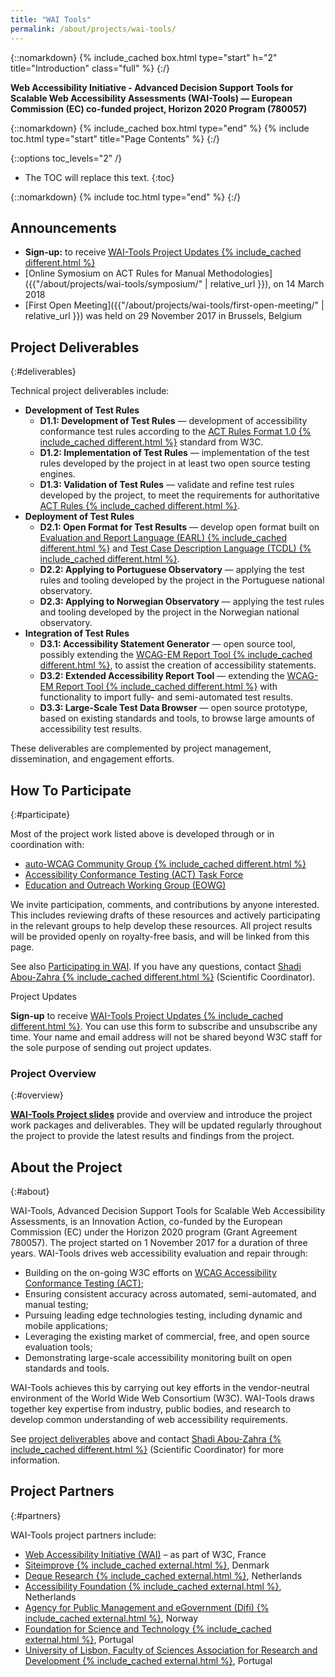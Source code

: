 ```yaml
---
title: "WAI Tools"
permalink: /about/projects/wai-tools/
---
```


{::nomarkdown}
{% include_cached box.html type="start" h="2" title="Introduction" class="full" %}
{:/}

**Web Accessibility Initiative - Advanced Decision Support Tools for Scalable Web Accessibility Assessments (WAI-Tools) — European Commission (EC) co-funded project, Horizon 2020 Program (780057)**

{::nomarkdown}
{% include_cached box.html type="end" %}
{% include toc.html type="start" title="Page Contents" %}
{:/}

{::options toc_levels="2" /}

-   The TOC will replace this text.
{:toc}


{::nomarkdown}
{% include toc.html type="end" %}
{:/}

## Announcements

-   **Sign-up:** to receive [WAI-Tools Project Updates {% include_cached different.html %}](https://www.w3.org/2002/09/wbs/1/WAI-Tools_newsletter/)
-   [Online Symosium on ACT Rules for Manual Methodologies]({{"/about/projects/wai-tools/symposium/" | relative_url }}), on 14 March 2018
-   [First Open Meeting]({{"/about/projects/wai-tools/first-open-meeting/" | relative_url }}) was held on 29 November 2017 in Brussels, Belgium

## Project Deliverables
{:#deliverables}

Technical project deliverables include:

-   **Development of Test Rules**
    -   **D1.1: Development of Test Rules** — development of accessibility conformance test rules according to the [ACT Rules Format 1.0 {% include_cached different.html %}](https://www.w3.org/TR/act-rules-format/) standard from W3C.
    -   **D1.2: Implementation of Test Rules** — implementation of the test rules developed by the project in at least two open source testing engines.
    -   **D1.3: Validation of Test Rules** — validate and refine test rules developed by the project, to meet the requirements for authoritative [ACT Rules {% include_cached different.html %}](https://w3c.github.io/wcag-act-rules/).
-   **Deployment of Test Rules**
    -   **D2.1: Open Format for Test Results** — develop open format built on [Evaluation and Report Language (EARL) {% include_cached different.html %}](https://www.w3.org/WAI/intro/earl) and [Test Case Description Language (TCDL) {% include_cached different.html %}](https://www.w3.org/WAI/ER/tests/).
    -   **D2.2: Applying to Portuguese Observatory** — applying the test rules and tooling developed by the project in the Portuguese national observatory.
    -   **D2.3: Applying to Norwegian Observatory** — applying the test rules and tooling developed by the project in the Norwegian national observatory.
-   **Integration of Test Rules**
    -   **D3.1: Accessibility Statement Generator** — open source tool, possibly extending the [WCAG-EM Report Tool {% include_cached different.html %}](https://www.w3.org/WAI/eval/report-tool/), to assist the creation of accessibility statements.
    -   **D3.2: Extended Accessibility Report Tool** — extending the [WCAG-EM Report Tool {% include_cached different.html %}](https://www.w3.org/WAI/eval/report-tool/) with functionality to import fully- and semi-automated test results.
    -   **D3.3: Large-Scale Test Data Browser** — open source prototype, based on existing standards and tools, to browse large amounts of accessibility test results.

These deliverables are complemented by project management, dissemination, and engagement efforts.

## How To Participate
{:#participate}

Most of the project work listed above is developed through or in coordination with:

-   [auto-WCAG Community Group {% include_cached different.html %}](https://auto-wcag.github.io/auto-wcag/)
-   [Accessibility Conformance Testing (ACT) Task Force](https://www.w3.org/wai/gl/task-forces/conformance-testing/)
-   [Education and Outreach Working Group (EOWG)](https://www.w3.org/WAI/EO/)

We invite participation, comments, and contributions by anyone interested. This includes reviewing drafts of these resources and actively participating in the relevant groups to help develop these resources. All project results will be provided openly on royalty-free basis, and will be linked from this page.

See also [Participating in WAI](http://www.w3.org/WAI/participation). If you have any questions, contact [Shadi Abou-Zahra {% include_cached different.html %}](http://www.w3.org/People/shadi/) (Scientific Coordinator).

Project Updates

**Sign-up** to receive [WAI-Tools Project Updates {% include_cached different.html %}](https://www.w3.org/2002/09/wbs/1/WAI-Tools_newsletter/). You can use this form to subscribe and unsubscribe any time. Your name and email address will not be shared beyond W3C staff for the sole purpose of sending out project updates.

### Project Overview
{:#overview}

**[WAI-Tools Project slides](https://www.w3.org/WAI/Tools/WAI-Tools_Project.pptx)** provide and overview and introduce the project work packages and deliverables. They will be updated regularly throughout the project to provide the latest results and findings from the project.

## About the Project
{:#about}

WAI-Tools, Advanced Decision Support Tools for Scalable Web Accessibility Assessments, is an Innovation Action, co-funded by the European Commission (EC) under the Horizon 2020 program (Grant Agreement 780057). The project started on 1 November 2017 for a duration of three years. WAI-Tools drives web accessibility evaluation and repair through:

-   Building on the on-going W3C efforts on [WCAG Accessibility Conformance Testing (ACT)](http://www.w3.org/wai/gl/task-forces/conformance-testing/);
-   Ensuring consistent accuracy across automated, semi-automated, and manual testing;
-   Pursuing leading edge technologies testing, including dynamic and mobile applications;
-   Leveraging the existing market of commercial, free, and open source evaluation tools;
-   Demonstrating large-scale accessibility monitoring built on open standards and tools.

WAI-Tools achieves this by carrying out key efforts in the vendor-neutral environment of the World Wide Web Consortium (W3C). WAI-Tools draws together key expertise from industry, public bodies, and research to develop common understanding of web accessibility requirements.

See [project deliverables](#deliverables) above and contact [Shadi Abou-Zahra {% include_cached different.html %}](http://www.w3.org/People/shadi/) (Scientific Coordinator) for more information.

## Project Partners
{:#partners}

WAI-Tools project partners include:

-   [Web Accessibility Initiative (WAI)](http://www.w3.org/WAI/) – as part of W3C, France
-   [Siteimprove {% include_cached external.html %}](https://siteimprove.com/), Denmark
-   [Deque Research {% include_cached external.html %}](https://www.deque.com/), Netherlands
-   [Accessibility Foundation {% include_cached external.html %}](https://www.accessibility.nl/), Netherlands
-   [Agency for Public Management and eGovernment (Difi) {% include_cached external.html %}](https://uu.difi.no/), Norway
-   [Foundation for Science and Technology {% include_cached external.html %}](http://www.fct.pt/), Portugal
-   [University of Lisbon, Faculty of Sciences Association for Research and Development {% include_cached external.html %}](http://www.fciencias-id.pt/), Portugal

